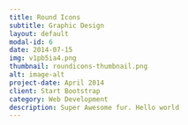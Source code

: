 ```yaml
---
title: Round Icons
subtitle: Graphic Design
layout: default
modal-id: 6
date: 2014-07-15
img: v1pb5ia4.png
thumbnail: roundicons-thumbnail.png
alt: image-alt
project-date: April 2014
client: Start Bootstrap
category: Web Development
description: Super Awesome fur. Hello world
---
```



